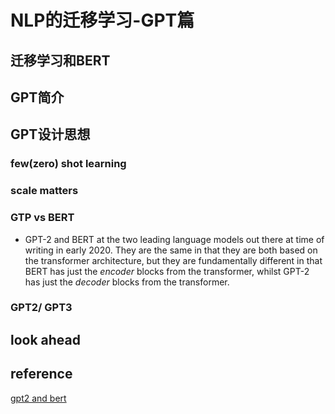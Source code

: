 # NLP的迁移学习-GPT篇

## 迁移学习和BERT

## GPT简介

## GPT设计思想

### few(zero) shot learning

### scale matters

### GTP vs BERT
-   GPT-2 and BERT at the two leading language models out there at time of writing in early 2020. They are the same in that they are both based on the transformer architecture, but they are fundamentally different in that BERT has just the  _encoder_  blocks from the transformer, whilst GPT-2 has just the  _decoder_  blocks from the transformer.

### GPT2/ GPT3

## look ahead



## reference
[gpt2 and bert](https://www.kaggle.com/residentmario/notes-on-gpt-2-and-bert-models)

<!--stackedit_data:
eyJoaXN0b3J5IjpbMTM5NDczMjg3NCwtODMxOTQ4NzcyLDc5Nz
EzNjE0NCwtMTYwMzA2Nzk1MV19
-->